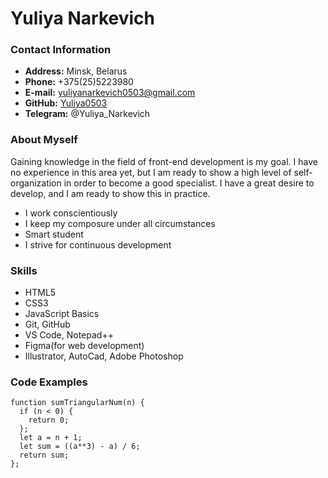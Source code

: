 # Yuliya Narkevich #
### Contact Information ###

* __Address:__ Minsk, Belarus
* __Phone:__ +375(25)5223980
* __E-mail:__ [yuliyanarkevich0503@gmail.com](yuliyanarkevich0503@gmail.com)
* __GitHub:__ [Yuliya0503](https://github.com/Yuliya0503)
* __Telegram:__ @Yuliya_Narkevich
### About Myself ###
Gaining knowledge in the field of front-end development is my goal. I have no experience in this area yet, but I am ready to show a high level of self-organization in order to become a good specialist. I have a great desire to develop, and I am ready to show this in practice.
* I work conscientiously
* I keep my composure under all circumstances
* Smart student
* I strive for continuous development
### Skills ###
* HTML5
* CSS3
* JavaScript Basics
* Git, GitHub
* VS Code, Notepad++
* Figma(for web development)
* Illustrator, AutoCad, Adobe Photoshop
### Code Examples ###
``` 
function sumTriangularNum(n) {
  if (n < 0) {
    return 0;
  };
  let a = n + 1;
  let sum = ((a**3) - a) / 6;
  return sum;
};
  ```